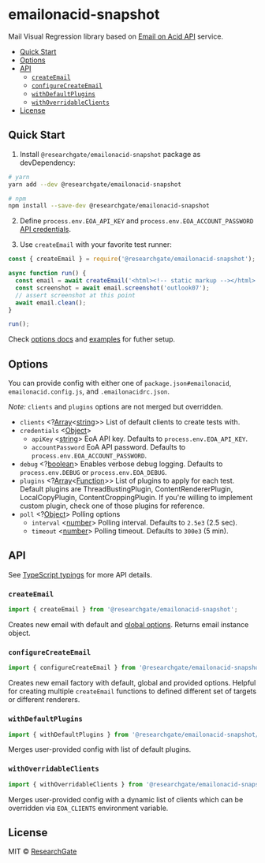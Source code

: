 # emailonacid-snapshot

Mail Visual Regression library based on
[Email on Acid API](https://api.emailonacid.com/docs/latest) service.

<!-- START doctoc generated TOC please keep comment here to allow auto update -->
<!-- DON'T EDIT THIS SECTION, INSTEAD RE-RUN doctoc TO UPDATE -->

- [Quick Start](#quick-start)
- [Options](#options)
- [API](#api)
  - [`createEmail`](#createemail)
  - [`configureCreateEmail`](#configurecreateemail)
  - [`withDefaultPlugins`](#withdefaultplugins)
  - [`withOverridableClients`](#withoverridableclients)
- [License](#license)

<!-- END doctoc generated TOC please keep comment here to allow auto update -->

## Quick Start

1.  Install `@researchgate/emailonacid-snapshot` package as devDependency:

```sh
# yarn
yarn add --dev @researchgate/emailonacid-snapshot

# npm
npm install --save-dev @researchgate/emailonacid-snapshot
```

2.  Define `process.env.EOA_API_KEY` and `process.env.EOA_ACCOUNT_PASSWORD`
    [API credentials](https://api.emailonacid.com/docs/latest#authentication).

3.  Use `createEmail` with your favorite test runner:

```js
const { createEmail } = require('@researchgate/emailonacid-snapshot');

async function run() {
  const email = await createEmail('<html><!-- static markup --></html>');
  const screenshot = await email.screenshot('outlook07');
  // assert screenshot at this point
  await email.clean();
}

run();
```

Check [options docs](#options) and [examples](./examples) for futher setup.

## Options

You can provide config with either one of `package.json#emailonacid`,
`emailonacid.config.js`, and `.emailonacidrc.json`.

_Note:_ `clients` and `plugins` options are not merged but overridden.

- `clients` \<?[Array]\<[string]\>\> List of default clients to create tests
  with.
- `credentials` \<[Object]\>
  - `apiKey` <[string]> EoA API key. Defaults to `process.env.EOA_API_KEY`.
  - `accountPassword` EoA API password. Defaults to
    `process.env.EOA_ACCOUNT_PASSWORD`.
- `debug` \<?[boolean]\> Enables verbose debug logging. Defaults to
  `process.env.DEBUG` or `process.env.EOA_DEBUG`.
- `plugins` \<?[Array]\<[Function]\>\> List of plugins to apply for each test.
  Default plugins are ThreadBustingPlugin, ContentRendererPlugin,
  LocalCopyPlugin, ContentCroppingPlugin. If you're willing to implement custom
  plugin, check one of those plugins for reference.
- `poll` \<?[Object]\> Polling options
  - `interval` \<[number]\> Polling interval. Defaults to `2.5e3` (2.5 sec).
  - `timeout` \<[number]\> Polling timeout. Defaults to `300e3` (5 min).

## API

See [TypeScript typings](./types/emailonacid-snapshot.d.ts) for more API
details.

### `createEmail`

```js
import { createEmail } from '@researchgate/emailonacid-snapshot';
```

Creates new email with default and [global options](#options). Returns email
instance object.

### `configureCreateEmail`

```js
import { configureCreateEmail } from '@researchgate/emailonacid-snapshot';
```

Creates new email factory with default, global and provided options. Helpful for
creating multiple `createEmail` functions to defined different set of targets or
different renderers.

### `withDefaultPlugins`

```js
import { withDefaultPlugins } from '@researchgate/emailonacid-snapshot/config';
```

Merges user-provided config with list of default plugins.

### `withOverridableClients`

```js
import { withOverridableClients } from '@researchgate/emailonacid-snapshot/config';
```

Merges user-provided config with a dynamic list of clients which can be
overridden via `EOA_CLIENTS` environment variable.

## License

MIT &copy; [ResearchGate](https://github.com/researchgate)

[boolean]:
  https://developer.mozilla.org/en-US/docs/Web/JavaScript/Data_structures#Boolean_type
[string]:
  https://developer.mozilla.org/en-US/docs/Web/JavaScript/Data_structures#String_type
[number]:
  https://developer.mozilla.org/en-US/docs/Web/JavaScript/Data_structures#Number_type
[array]:
  https://developer.mozilla.org/en-US/docs/Web/JavaScript/Reference/Global_Objects/Array
[object]:
  https://developer.mozilla.org/en-US/docs/Web/JavaScript/Reference/Global_Objects/Object
[function]:
  https://developer.mozilla.org/en-US/docs/Web/JavaScript/Reference/Global_Objects/Function

